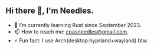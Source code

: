 ## Hi there 👋, I'm Needles.

<!-- - 🔭 I’m currently working on secret a project. -->
- 🌱 I’m currently learning Rust since September 2023.
- 📫 How to reach me: cpasneedles@gmail.com.
- ⚡ Fun fact: I use Arch(desktop:hyprland+wayland) btw.
